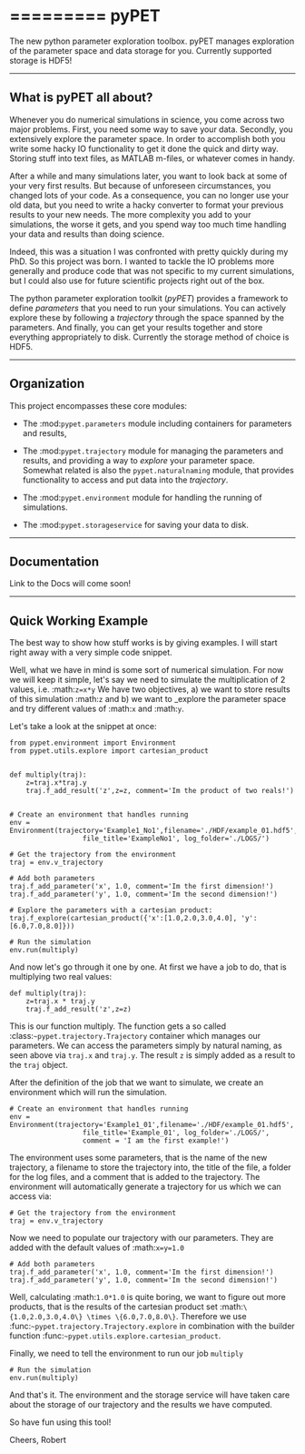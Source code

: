 =========
pyPET
=========

The new python parameter exploration toolbox. pyPET manages exploration of the parameter space and
data storage for you. Currently supported storage is HDF5!

--------------------------------
What is pyPET all about?
--------------------------------


Whenever you do numerical simulations in science, you come across two major problems.
First, you need some way to save your data. Secondly, you extensively explore the parameter space.
In order to accomplish both you write some hacky IO functionality to get it done the quick and
dirty way. Storing stuff into text files, as MATLAB m-files, or whatever comes in handy.

After a while and many simulations later, you want to look back at some of your very
first results. But because of
unforeseen circumstances, you changed lots of your code. As a consequence, you can no longer
use your old data, but you need to write a hacky converter to format your previous results
to your new needs.
The more complexity you add to your simulations, the worse it gets, and you spend way
too much time handling your data and results than doing science.

Indeed, this was a situation I was confronted with pretty quickly during my PhD.
So this project was born. I wanted to tackle the IO problems more generally and produce code
that was not specific to my current simulations, but I could also use for future scientific
projects right out of the box.

The python parameter exploration toolkit (*pyPET*) provides a framework to define *parameters* that
you need to run your simulations.
You can actively explore these by following a *trajectory* through the space spanned
by the parameters.
And finally, you can get your results together and store everything appropriately to disk.
Currently the storage method of choice is HDF5.


---------------------------
Organization
---------------------------

This project encompasses these core modules:

 *  The :mod:`pypet.parameters` module including  containers for parameters and results,

 *  The :mod:`pypet.trajectory` module for managing the parameters and results,
    and providing a way to *explore* your parameter space. Somewhat related is also the
    `pypet.naturalnaming` module, that provides functionality to access and put data into
    the *trajectory*.

 *  The :mod:`pypet.environment` module for handling the running of simulations.

 *  The :mod:`pypet.storageservice` for saving your data to disk.


---------------------------
Documentation
---------------------------

Link to the Docs will come soon!

---------------------------
Quick Working Example
---------------------------

The best way to show how stuff works is by giving examples. I will start right away with a
very simple code snippet.

Well, what we have in mind is some sort of numerical simulation. For now we will keep it simple,
let's say we need to simulate the multiplication of 2 values, i.e. :math:`z=x*y`
We have two objectives, a) we want to store results of this simulation :math:`z` and
b) we want to _explore the parameter space and try different values of :math:`x` and :math:`y`.

Let's take a look at the snippet at once:



    from pypet.environment import Environment
    from pypet.utils.explore import cartesian_product


    def multiply(traj):
        z=traj.x*traj.y
        traj.f_add_result('z',z=z, comment='Im the product of two reals!')


    # Create an environment that handles running
    env = Environment(trajectory='Example1_No1',filename='./HDF/example_01.hdf5',
                      file_title='ExampleNo1', log_folder='./LOGS/')

    # Get the trajectory from the environment
    traj = env.v_trajectory

    # Add both parameters
    traj.f_add_parameter('x', 1.0, comment='Im the first dimension!')
    traj.f_add_parameter('y', 1.0, comment='Im the second dimension!')

    # Explore the parameters with a cartesian product:
    traj.f_explore(cartesian_product({'x':[1.0,2.0,3.0,4.0], 'y':[6.0,7.0,8.0]}))

    # Run the simulation
    env.run(multiply)



And now let's go through it one by one. At first we have a job to do, that is multiplying two real
values:



    def multiply(traj):
        z=traj.x * traj.y
        traj.f_add_result('z',z=z)

This is our function multiply. The function gets a so called :class:`~pypet.trajectory.Trajectory`
container which manages our parameters. We can access the parameters simply by natural naming,
as seen above via `traj.x` and `traj.y`. The result `z` is simply added as a result to the `traj` object.

After the definition of the job that we want to simulate, we create an environment which
will run the simulation.



    # Create an environment that handles running
    env = Environment(trajectory='Example1_01',filename='./HDF/example_01.hdf5',
                      file_title='Example_01', log_folder='./LOGS/',
                      comment = 'I am the first example!')


The environment uses some parameters, that is the name of the new trajectory, a filename to
store the trajectory into, the title of the file, a folder for the log files, and a
comment that is added to the trajectory.
The environment will automatically generate a trajectory for us which we can access via:


    # Get the trajectory from the environment
    traj = env.v_trajectory

Now we need to populate our trajectory with our parameters. They are added with the default values
of :math:`x=y=1.0`



    # Add both parameters
    traj.f_add_parameter('x', 1.0, comment='Im the first dimension!')
    traj.f_add_parameter('y', 1.0, comment='Im the second dimension!')

Well, calculating :math:`1.0*1.0` is quite boring, we want to figure out more products, that is
the results of the cartesian product set :math:`\{1.0,2.0,3.0,4.0\} \times \{6.0,7.0,8.0\}`.
Therefore we use :func:`~pypet.trajectory.Trajectory.explore` in combination with the builder function
:func:`~pypet.utils.explore.cartesian_product`.

Finally, we need to tell the environment to run our job `multiply`



    # Run the simulation
    env.run(multiply)

And that's it. The environment and the storage service will have taken care about the storage
of our trajectory and the results we have computed.

So have fun using this tool!

Cheers,
Robert